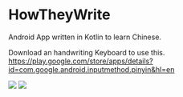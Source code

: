 # HowTheyWrite

Android App written in Kotlin to learn Chinese.

Download an handwriting Keyboard to use this.
https://play.google.com/store/apps/details?id=com.google.android.inputmethod.pinyin&hl=en

![](Media/GIF/BasicNavigationAndQuiz.gif)
![](Media/GIF/LessonModification.gif)
